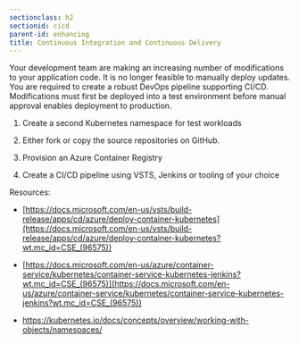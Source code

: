```yaml
---
sectionclass: h2
sectionid: cicd
parent-id: enhancing
title: Continuous Integration and Continuous Delivery
---
```



Your development team are making an increasing number of modifications to your
application code. It is no longer feasible to manually deploy updates. You are
required to create a robust DevOps pipeline supporting CI/CD. Modifications must
first be deployed into a test environment before manual approval enables
deployment to production.

1.  Create a second Kubernetes namespace for test workloads

2.  Either fork or copy the source repositories on GitHub.

3. Provision an Azure Container Registry

4. Create a CI/CD pipeline using VSTS, Jenkins or tooling of your choice

Resources:

-   [https://docs.microsoft.com/en-us/vsts/build-release/apps/cd/azure/deploy-container-kubernetes](https://docs.microsoft.com/en-us/vsts/build-release/apps/cd/azure/deploy-container-kubernetes?wt.mc_id=CSE_(96575))

-   [https://docs.microsoft.com/en-us/azure/container-service/kubernetes/container-service-kubernetes-jenkins?wt.mc_id=CSE_(96575)](https://docs.microsoft.com/en-us/azure/container-service/kubernetes/container-service-kubernetes-jenkins?wt.mc_id=CSE_(96575))

-   <https://kubernetes.io/docs/concepts/overview/working-with-objects/namespaces/>